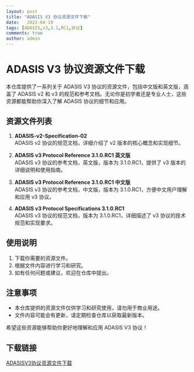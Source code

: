```yaml
---
layout: post
title: "ADASIS V3 协议资源文件下载"
date:   2022-04-19
tags: [ADASIS,v3,3.1,RC1,协议]
comments: true
author: admin
---
```

# ADASIS V3 协议资源文件下载

本仓库提供了一系列关于 ADASIS V3 协议的资源文件，包括中文版和英文版，涵盖了 ADASIS v2 和 v3 的规范和参考文档。无论你是初学者还是专业人士，这些资源都能帮助你深入了解 ADASIS 协议的细节和应用。

## 资源文件列表

1. **ADASIS-v2-Specification-02**  
   ADASIS v2 协议的规范文档，详细介绍了 v2 版本的核心概念和实现细节。

2. **ADASIS v3 Protocol Reference 3.1.0.RC1 英文版**  
   ADASIS v3 协议的参考文档，英文版，版本为 3.1.0.RC1，提供了 v3 版本的详细说明和使用指南。

3. **ADASIS v3 Protocol Reference 3.1.0.RC1 中文版**  
   ADASIS v3 协议的参考文档，中文版，版本为 3.1.0.RC1，方便中文用户理解和应用 v3 协议。

4. **ADASIS v3 Protocol Specifications 3.1.0.RC1**  
   ADASIS v3 协议的规范文档，版本为 3.1.0.RC1，详细描述了 v3 协议的技术规范和实现要求。

## 使用说明

1. 下载你需要的资源文件。
2. 根据文件内容进行学习和研究。
3. 如有任何问题或建议，欢迎在仓库中提出。

## 注意事项

- 本仓库提供的资源文件仅供学习和研究使用，请勿用于商业用途。
- 文件内容可能会有更新，请定期检查仓库以获取最新版本。

希望这些资源能够帮助你更好地理解和应用 ADASIS V3 协议！

## 下载链接

[ADASISV3协议资源文件下载](https://pan.quark.cn/s/2054d931b66e)